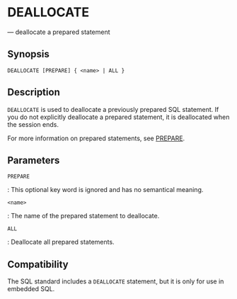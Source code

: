 # DEALLOCATE

— deallocate a prepared statement

## Synopsis

```sql_template
DEALLOCATE [PREPARE] { <name> | ALL }
```

## Description

`DEALLOCATE` is used to deallocate a previously prepared SQL statement.
If you do not explicitly deallocate a prepared statement, it is
deallocated when the session ends.

For more information on prepared statements, see [PREPARE](prepare).

## Parameters

`PREPARE`

:   This optional key word is ignored and has no semantical meaning.

`<name>`

:   The name of the prepared statement to deallocate.

`ALL`

:   Deallocate all prepared statements.

## Compatibility

The SQL standard includes a `DEALLOCATE` statement, but it is only for
use in embedded SQL.